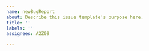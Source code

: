 ```yaml
---
name: newBugReport
about: Describe this issue template's purpose here.
title: ''
labels: ''
assignees: A2Z09

---
```



